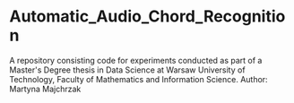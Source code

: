 # Automatic_Audio_Chord_Recognition
A repository consisting code for experiments conducted as part of a Master's Degree thesis in Data Science at Warsaw University of Technology, Faculty of Mathematics and Information Science.  Author: Martyna Majchrzak
